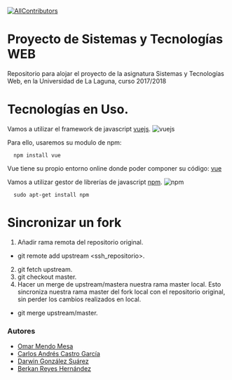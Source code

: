 [![AllContributors](https://img.shields.io/badge/all_contributors-4-blue.svg?style=flat-square)](#contributors)

# Proyecto de Sistemas y Tecnologías WEB

Repositorio para alojar el proyecto de la asignatura Sistemas y Tecnologías Web, en la Universidad de La Laguna,
curso 2017/2018
# Tecnologías en Uso.

Vamos a utilizar el framework de javascript [vuejs](https://vuejs.org/). ![vuejs](https://i.imgur.com/TvWW7Y1.png)


  Para ello, usaremos su modulo de npm:
  ~~~  
    npm install vue   
  ~~~

  Vue tiene su propio entorno online donde poder componer su código: [vue](https://jsfiddle.net/)

  Vamos a utilizar gestor de librerías de javascript [npm](https://www.npmjs.com/). ![npm](https://i.imgur.com/mCrleZR.png)

  ~~~  
    sudo apt-get install npm   
  ~~~

# Sincronizar un fork

1. Añadir rama remota del repositorio original.
* git remote add upstream <ssh_repositorio>.
2. git fetch upstream.
3. git checkout master.
4. Hacer un merge de upstream/mastera nuestra rama master local. Esto sincroniza nuestra rama master del fork local con el repositorio original, sin perder los cambios realizados en local.
* git merge upstream/master.

### Autores
* [Omar Mendo Mesa](https://ozzrocker95.github.io/)
* [Carlos Andrés Castro García](https://alu0100819847.github.io/)
* [Darwin González Suárez]()
* [Berkan Reyes Hernández](https://berkanrhdz.github.io)

